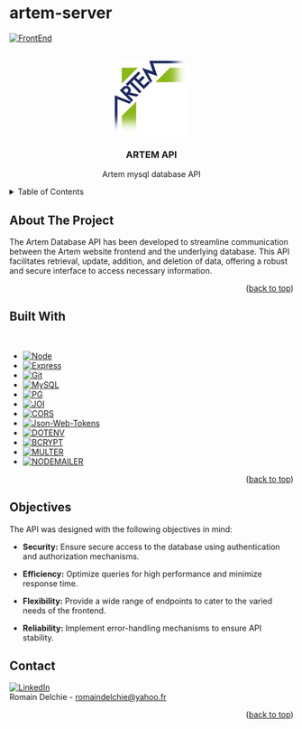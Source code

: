 # artem-server


<a name="readme-top"></a>




[![FrontEnd][FrontEnd-shield]][FrontEnd-url]




<!-- PROJECT LOGO -->
<br />
<div align="center">
 
<img src="images/logo1.jpg" />
  <h3 align="center">ARTEM API</h3>

  <p align="center">
    Artem mysql database API
    <br />
</div>



<!-- TABLE OF CONTENTS -->
<details>
  <summary>Table of Contents</summary>
  <ol>
    <li>
      <a href="#about-the-project">About The Project</a>
    </li>
    <li>
      <a href="#built-with">Built With</a>
    </li>
    <li><a href="#objectives">Objectives</a></li>
    <li><a href="#contact">Contact</a></li>
  </ol>
</details>

## About The Project

The Artem Database API has been developed to streamline communication between the Artem website frontend and the underlying database. This API facilitates retrieval, update, addition, and deletion of data, offering a robust and secure interface to access necessary information.

<p align="right">(<a href="#readme-top">back to top</a>)</p>

## Built With
<br />

* [![Node][Node.js]][Node-url]
* [![Express][Express.js]][Express-url]
* [![Git][Git]][Git-url]
* [![MySQL][MySQL]][MySQL-url]
* [![PG][PG]][PG-url]
* [![JOI][JOI]][JOI-url]
* [![CORS][CORS]][CORS-url]
* [![Json-Web-Tokens][Json-Web-Tokens]][Json-Web-Tokens-url]
* [![DOTENV][DOTENV]][DOTENV-url]
* [![BCRYPT][BCRYPT]][BCRYPT-url]
* [![MULTER][MULTER]][MULTER-url]
* [![NODEMAILER][NODEMAILER]][NODEMAILER-url]


<p align="right">(<a href="#readme-top">back to top</a>)</p>


## Objectives
The API was designed with the following objectives in mind:

- **Security:** Ensure secure access to the database using authentication and authorization mechanisms.

- **Efficiency:** Optimize queries for high performance and minimize response time.

- **Flexibility:** Provide a wide range of endpoints to cater to the varied needs of the frontend.

- **Reliability:** Implement error-handling mechanisms to ensure API stability.



## Contact 
[![LinkedIn][linkedin-shield]][linkedin-url] 
<br /> 
Romain Delchie - 
romaindelchie@yahoo.fr



<p align="right">(<a href="#readme-top">back to top</a>)</p>


[FrontEnd-shield]: https://img.shields.io/badge/Repo-blue?style=for-the-badge&logo=react&label=Frontend
[FrontEnd-url]: https://github.com/Romain-Delchie/artem-website
[linkedin-shield]: https://img.shields.io/badge/-LinkedIn-black.svg?style=for-the-badge&logo=linkedin&colorB=blue
[linkedin-url]: https://linkedin.com/in/romain-delchie
[React.js]: https://img.shields.io/badge/React-20232A?style=for-the-badge&logo=react&logoColor=61DAFB
[React-url]: https://reactjs.org/
[Node.js]: https://img.shields.io/badge/Node.js-43853D?style=for-the-badge&logo=node.js&logoColor=white
[Node-url]: https://nodejs.org/en
[Express.js]: https://img.shields.io/badge/Express.js-404D59?style=for-the-badge
[Express-url]: https://expressjs.com/fr/
[MySQL]: https://img.shields.io/badge/MySQL-00000F?style=for-the-badge&logo=mysql&logoColor=white
[MySQL-url]: https://www.npmjs.com/package/mysql
[Json-Web-Tokens]: https://img.shields.io/badge/json%20web%20tokens-323330?style=for-the-badge&logo=json-web-tokens&logoColor=pink
[Json-Web-Tokens-url]: https://www.npmjs.com/package/jsonwebtoken
[Git]: https://img.shields.io/badge/GIT-E44C30?style=for-the-badge&logo=git&logoColor=white
[Git-url]: https://git-scm.com/
[product-screenshot]: images/logo.jpg
[BCRYPT]: https://img.shields.io/badge/BCRYPT-orange?style=for-the-badge
[BCRYPT-url]: https://www.npmjs.com/package/bcrypt
[MULTER]: https://img.shields.io/badge/MULTER-silver?style=for-the-badge
[MULTER-url]: https://www.npmjs.com/package/multer
[NODEMAILER]: https://img.shields.io/badge/NODEMAILER-yellow?style=for-the-badge
[NODEMAILER-url]: https://nodemailer.com/
[JOI]: https://img.shields.io/badge/JOI-olive?style=for-the-badge
[JOI-url]: https://joi.dev/
[DOTENV]: https://img.shields.io/badge/DOTENV-purple?style=for-the-badge&logo=dotenv
[DOTENV-url]: https://www.npmjs.com/package/dotenv
[CORS]: https://img.shields.io/badge/CORS-aquamarine?style=for-the-badge
[CORS-url]: https://www.npmjs.com/package/cors
[PG]: https://img.shields.io/badge/PG-white?style=for-the-badge
[PG-url]: https://www.npmjs.com/package/cors
